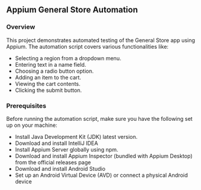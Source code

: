 ## Appium General Store Automation
### Overview
This project demonstrates automated testing of the General Store app using Appium. The automation script covers various functionalities like:
- Selecting a region from a dropdown menu.
- Entering text in a name field.
- Choosing a radio button option.
- Adding an item to the cart.
- Viewing the cart contents.
- Clicking the submit button.
### Prerequisites
Before running the automation script, make sure you have the following set up on your machine:
- Install Java Development Kit (JDK) latest version.
- Download and install IntelliJ IDEA
- Install Appium Server globally using npm.
- Download and install Appium Inspector (bundled with Appium Desktop) from the official releases page
- Download and install Android Studio
- Set up an Android Virtual Device (AVD) or connect a physical Android device

